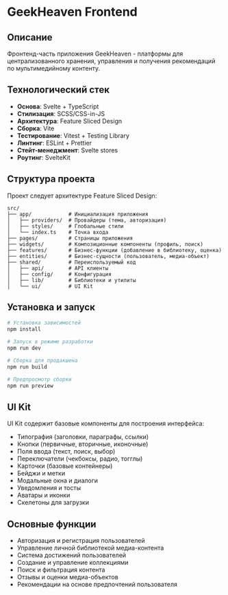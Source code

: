 # GeekHeaven Frontend

## Описание

Фронтенд-часть приложения GeekHeaven - платформы для централизованного хранения, управления и получения рекомендаций по мультимедийному контенту.

## Технологический стек

- **Основа**: Svelte + TypeScript
- **Стилизация**: SCSS/CSS-in-JS
- **Архитектура**: Feature Sliced Design
- **Сборка**: Vite
- **Тестирование**: Vitest + Testing Library
- **Линтинг**: ESLint + Prettier
- **Стейт-менеджмент**: Svelte stores
- **Роутинг**: SvelteKit

## Структура проекта

Проект следует архитектуре Feature Sliced Design:

```
src/
├── app/            # Инициализация приложения
│   ├── providers/  # Провайдеры (тема, авторизация)
│   ├── styles/     # Глобальные стили
│   └── index.ts    # Точка входа
├── pages/          # Страницы приложения
├── widgets/        # Композиционные компоненты (профиль, поиск)
├── features/       # Бизнес-функции (добавление в библиотеку, оценка)
├── entities/       # Бизнес-сущности (пользователь, медиа-объект)
├── shared/         # Переиспользуемый код
│   ├── api/        # API клиенты
│   ├── config/     # Конфигурация
│   ├── lib/        # Библиотеки и утилиты
│   └── ui/         # UI Kit
```

## Установка и запуск

```bash
# Установка зависимостей
npm install

# Запуск в режиме разработки
npm run dev

# Сборка для продакшена
npm run build

# Предпросмотр сборки
npm run preview
```

## UI Kit

UI Kit содержит базовые компоненты для построения интерфейса:

- Типография (заголовки, параграфы, ссылки)
- Кнопки (первичные, вторичные, иконочные)
- Поля ввода (текст, поиск, выбор)
- Переключатели (чекбоксы, радио, тогглы)
- Карточки (базовые контейнеры)
- Бейджи и метки
- Модальные окна и диалоги
- Уведомления и тосты
- Аватары и иконки
- Скелетоны для загрузки

## Основные функции

- Авторизация и регистрация пользователей
- Управление личной библиотекой медиа-контента
- Система достижений пользователей
- Создание и управление коллекциями
- Поиск и фильтрация контента
- Отзывы и оценки медиа-объектов
- Рекомендации на основе предпочтений пользователя